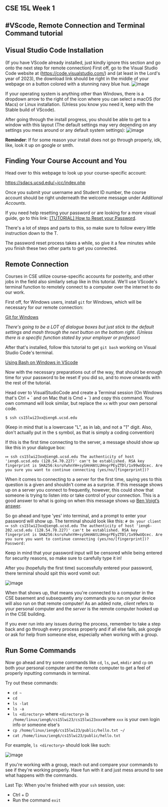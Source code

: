 ## CSE 15L Week 1
#VScode, Remote Connection and Terminal Command tutorial
---

## Visual Studio Code Installation
(If you have VScode already installed, just kindly ignore this section and go onto the next step for remote connection)
First off, go to the Visual Studio Code website at (https://code.visualstudio.com/) and (at least in the Lord's year of 2023), the download link should be right in the middle of your webpage on a button colored with a stunning navy blue hue.
![image](https://user-images.githubusercontent.com/122484639/211910251-0bf495fe-182e-4448-8e0e-ff1bea9e5963.png)

If your operating system is anything other than Windows, there is a dropdown arrow to the right of the icon where you can select a macOS (for Macs) or Linux installation. (Unless you know you need it, keep with the Stable build of VScode).

After going through the install progress, you should be able to get to a window with this layout (The default settings may very depending on any settings you mess around or any default system settings):
![image](https://user-images.githubusercontent.com/122484639/211909188-ddf3f875-434d-408c-b34f-b2127cfd4197.png)

**Reminder**: If for some reason your install does not go through properly, idk, like, look it up on google or smth.

## Finding Your Course Account and You

Head over to this webpage to look up your course-specific account:

https://sdacs.ucsd.edu/~icc/index.php

Once you submit your username and Student ID number, the course account should be right underneath the welcome message under *Additional Accounts*.

If you need help resetting your password or are looking for a more visual guide, go to this link: [[TUTORIAL] How to Reset your Password](https://docs.google.com/document/d/1hs7CyQeh-MdUfM9uv99i8tqfneos6Y8bDU0uhn1wqho/edit).

There's a lot of steps and parts to this, so make sure to follow every little instruction down to the T.

The password reset process takes a while, so give it a few minutes while you finish these two other parts to get you connected.

## Remote Connection
Courses in CSE utilize course-specific accounts for posterity, and other jobs in the field also similarly setup like in this tutorial. We'll use VScode's terminal function to remotely connect to a computer over the internet to do our work.

First off, for Windows users, install `git` for Windows, which will be necessary for our remote connection:

[Git for Windows](https://gitforwindows.org/)

*There's going to be a LOT of dialogue boxes but just stick to the default settings and mash through the *next* button on the bottom right. (Unless there is a specific function stated by your employer or professor)*

After that's installed, follow this tutorial to get `git bash` working on Visual Studio Code's terminal.

[Using Bash on Windows in VScode](https://stackoverflow.com/a/50527994)

Now with the necessary preparations out of the way, that should be enough time for your password to be reset if you did so, and to move onwards with the rest of the tutorial.

Head over to VisualStudioCode and create a Terminal session (On Windows that's Ctrl + \` and on Mac that is Cmd + \`) and copy this command. Your own command will look similar, but replace the `xx` with your own personal code.

`$ ssh cs15lwi23xx@ieng6.ucsd.edu`

(Keep in mind that is a lowercase "L", as in lab, and not a "1" digit. Also, don't actually put in the `$` symbol, as that is simply a coding convention)

If this is the first time connecting to the server, a message should show up like this in your dialogue box:

`⤇ ssh cs15lwi23xx@ieng6.ucsd.edu
The authenticity of host 'ieng6.ucsd.edu (128.54.70.227)' can't be established.
RSA key fingerprint is SHA256:ksruYwhnYH+sySHnHAtLUHngrPEyZTDl/1x99wUQcec.
Are you sure you want to continue connecting (yes/no/[fingerprint])? `

When it comes to connecting to a server for the first time, saying yes to this question is a given and shouldn't come as a surprise. If this message shows up on a server you connect to frequently, however, this could show that someone is trying to listen into or take control of your connection. This is a good answer to what is going on when this message shows up [Ben Voigt’s answer](https://superuser.com/questions/421074/ssh-the-authenticity-of-host-host-cant-be-established/421084#421084).

So go ahead and type 'yes' into terminal, and a prompt to  enter your password will show up. The terminal should look like this:
`# On your client
⤇ ssh cs15lwi23xx@ieng6.ucsd.edu
The authenticity of host 'ieng6-202.ucsd.edu (128.54.70.227)' can't be established.
RSA key fingerprint is SHA256:ksruYwhnYH+sySHnHAtLUHngrPEyZTDl/1x99wUQcec.
Are you sure you want to continue connecting (yes/no/[fingerprint])? 
Password:`

Keep in mind that your password input will be censored while being entered for security reasons, so make sure to carefully type it in!

After you (hopefully the first time) successfully entered your password, there terminal should spit this word vomit out:

![image](https://user-images.githubusercontent.com/122484639/212767178-407f4bc7-3d15-4476-b803-212c05d13185.png)

When that shows up, that means you're connected to a computer in the CSE basement and subsequently any commands you run on your device will also run on that remote computer! As an added note, *client* refers to your personal computer and the *server* is the remote computer hooked up in the CSE building.

If you ever run into any issues during the process, remember to take a step back and go through every process properly and if all else fails, ask google or ask for help from someone else, especially when working with a group.

## Run Some Commands
Now go ahead and try some commands like `cd`, `ls`, `pwd`, `mkdir` and `cp` on both your personal computer and the remote computer to get a feel of properly inputting commands in terminal.

Try out these commands:
* `cd ~`
* `cd`
* `ls -lat`
* `ls -a`
* `ls <directory>` where `<directory>` is `/home/linux/ieng6/cs15lwi23/cs15lwi23xxx`where `xxx` is your own login info or someone else's
* `cp /home/linux/ieng6/cs15lwi23/public/hello.txt ~/`
* `cat /home/linux/ieng6/cs15lwi23/public/hello.txt`

For example, `ls <directory>` should look like such:

![image](https://user-images.githubusercontent.com/122484639/212766978-263aed71-fef5-4bfb-b293-94c11219df8b.png)


If you're working with a group, reach out and compare your commands to see if they're working properly. Have fun with it and just mess around to see what happens with the commands.

Last Tip: When you're finished with your `ssh` session, use:

* Ctrl + D
* Run the command `exit`
